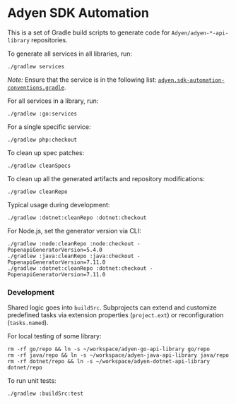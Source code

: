# Adyen SDK Automation

This is a set of Gradle build scripts to generate code for `Adyen/adyen-*-api-library` repositories. 

To generate all services in all libraries, run:

```
./gradlew services
```
*Note:*  Ensure that the service is in the following list: [`adyen.sdk-automation-conventions.gradle`](/buildSrc/src/main/groovy/adyen.sdk-automation-conventions.gradle).

For all services in a library, run:

```
./gradlew :go:services
```

For a single specific service:

```
./gradlew php:checkout
```

To clean up spec patches:

```
./gradlew cleanSpecs
```

To clean up all the generated artifacts and repository modifications:

```
./gradlew cleanRepo
```

Typical usage during development:

```
./gradlew :dotnet:cleanRepo :dotnet:checkout
```

For Node.js, set the generator version via CLI:

```
./gradlew :node:cleanRepo :node:checkout -PopenapiGeneratorVersion=5.4.0
./gradlew :java:cleanRepo :java:checkout -PopenapiGeneratorVersion=7.11.0
./gradlew :dotnet:cleanRepo :dotnet:checkout -PopenapiGeneratorVersion=7.11.0
```

### Development

Shared logic goes into `buildSrc`. Subprojects can extend and customize predefined tasks via extension
properties (`project.ext`) or reconfiguration (`tasks.named`).

For local testing of some library:

```shell
rm -rf go/repo && ln -s ~/workspace/adyen-go-api-library go/repo
rm -rf java/repo && ln -s ~/workspace/adyen-java-api-library java/repo
rm -rf dotnet/repo && ln -s ~/workspace/adyen-dotnet-api-library dotnet/repo
```

To run unit tests:

```
./gradlew :buildSrc:test
```
